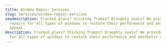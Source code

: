 ```yaml
---
title: Window Repair Services
slug: services/window-repair-services
seodescription: Cracked glass? Sticking frames? Draughty seals? We provide
  repairs for all types of windows to restore their performance and aesthetic
  appeal.
description: Cracked glass? Sticking frames? Draughty seals? We provide repairs
  for all types of windows to restore their performance and aesthetic appeal.
---
```

